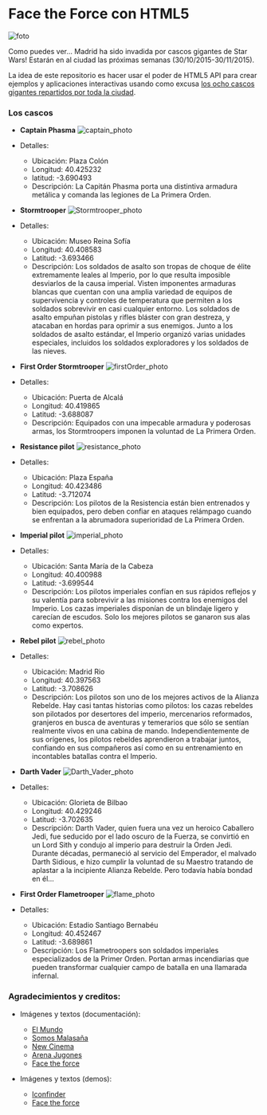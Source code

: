 # Face the Force con HTML5

![foto](http://i.blogs.es/2d5d4a/first-order-stormtrooper/2560_3000.jpg)

Como puedes ver... Madrid ha sido invadida por cascos gigantes de Star Wars! Estarán en al ciudad las próximas semanas (30/10/2015-30/11/2015).

La idea de este repositorio es hacer usar el poder de HTML5 API para crear ejemplos y aplicaciones interactivas usando como excusa [los ocho cascos gigantes repartidos por toda la ciudad](http://hipertextual.com/2015/10/cascos-de-star-wars-en-madrid).


### Los cascos 

- **Captain Phasma**
![captain_photo](http://newcinema.es/imagenes/2015/11/Expo-FAce-the-Force-star-wars-madrid-8.jpg)
- Detalles:
	- Ubicación: Plaza Colón 
	- Longitud: 40.425232 
	- latitud: -3.690493
	- Descripción: La Capitán Phasma porta una distintiva armadura metálica y comanda las legiones de La Primera Orden.

- **Stormtrooper**
![Stormtrooper_photo](http://newcinema.es/imagenes/2015/11/face-the-force-expo-madrid-star-wars-760x360.jpg)
- Detalles:
	- Ubicación: Museo Reina Sofía 
	- Longitud: 40.408583
	- Latitud: -3.693466
	- Descripción: Los soldados de asalto son tropas de choque de élite extremamente leales al Imperio, por lo que resulta imposible desviarlos de la causa imperial. Visten imponentes armaduras blancas que cuentan con una amplia variedad de equipos de supervivencia y controles de temperatura que permiten a los soldados sobrevivir en casi cualquier entorno. Los soldados de asalto empuñan pistolas y rifles bláster con gran destreza, y atacaban en hordas para oprimir a sus enemigos. Junto a los soldados de asalto estándar, el Imperio organizó varias unidades especiales, incluidos los soldados exploradores y los soldados de las nieves.


- **First Order Stormtrooper**
![firstOrder_photo](http://cdn3.areajugones.es/wp-content/uploads/2015/10/Face-the-force.jpg)
- Detalles:
	- Ubicación: Puerta de Alcalá 
	- Longitud: 40.419865
	- Latitud: -3.688087
	- Descripción: Equipados con una impecable armadura y poderosas armas, los Stormtroopers imponen la voluntad de La Primera Orden.

- **Resistance pilot**
![resistance_photo](http://newcinema.es/imagenes/2015/11/Expo-FAce-the-Force-star-wars-madrid-6-1024x683.jpg)
- Detalles:
	- Ubicación: Plaza España 
	- Longitud: 40.423486
	- Latitud: -3.712074
	- Descripción: Los pilotos de la Resistencia están bien entrenados y bien equipados, pero deben confiar en ataques relámpago cuando se enfrentan a la abrumadora superioridad de La Primera Orden.


- **Imperial pilot**
![imperial_photo](http://estaticos.elmundo.es/assets/multimedia/imagenes/2015/10/31/14463125755619_997x0.jpg)
- Detalles:
	- Ubicación: Santa María de la Cabeza 
	- Longitud: 40.400988
	- Latitud: -3.699544
	- Descripción: Los pilotos imperiales confían en sus rápidos reflejos y su valentía para sobrevivir a las misiones contra los enemigos del Imperio. Los cazas imperiales disponían de un blindaje ligero y carecían de escudos. Solo los mejores pilotos se ganaron sus alas como expertos.

- **Rebel pilot**
![rebel_photo](http://newcinema.es/imagenes/2015/11/Expo-FAce-the-Force-star-wars-madrid-5.jpg)
- Detalles:
	- Ubicación: Madrid Rio 
	- Longitud: 40.397563
	- Latitud: -3.708626
	- Descripción: Los pilotos son uno de los mejores activos de la Alianza Rebelde. Hay casi tantas historias como pilotos: los cazas rebeldes son pilotados por desertores del imperio, mercenarios reformados, granjeros en busca de aventuras y temerarios que sólo se sentían realmente vivos en una cabina de mando. Independientemente de sus orígenes, los pilotos rebeldes aprendieron a trabajar juntos, confiando en sus compañeros así como en su entrenamiento en incontables batallas contra el Imperio.

- **Darth Vader**
![Darth_Vader_photo](http://i1.wp.com/www.somosmalasana.com/wp-content/uploads/2015/11/wpid-img_20151102_123920234_hdr-e1446534271192.jpg?resize=801%2C450)
- Detalles:
	- Ubicación: Glorieta de Bilbao 
	- Longitud: 40.429246
	- Latitud: -3.702635
	- Descripción: Darth Vader, quien fuera una vez un heroico Caballero Jedi, fue seducido por el lado oscuro de la Fuerza, se convirtió en un Lord Sith y condujo al imperio para destruir la Orden Jedi. Durante décadas, permaneció al servicio del Emperador, el malvado Darth Sidious, e hizo cumplir la voluntad de su Maestro tratando de aplastar a la incipiente Alianza Rebelde. Pero todavía había bondad en él...

- **First Order Flametrooper**
![flame_photo](http://estaticos.elmundo.es/assets/multimedia/imagenes/2015/10/31/14463126297010_997x0.jpg)
- Detalles:
	- Ubicación: Estadio Santiago Bernabéu 
	- Longitud: 40.452467
	- Latitud: -3.689861
	- Descripción: Los Flametroopers son soldados imperiales especializados de la Primer Orden. Portan armas incendiarias que pueden transformar cualquier campo de batalla en una llamarada infernal.


### Agradecimientos y creditos:

- Imágenes y textos (documentación):
	- [El Mundo](http://elmundo.es)
	- [Somos Malasaña](http://www.somosmalasana.com)
	- [New Cinema](http://newcinema.es)
	- [Arena Jugones](http://cdn3.areajugones.es)
	- [Face the force](http://facetheforce.com/)

- Imágenes y textos (demos):
	
	- [Iconfinder](https://www.iconfinder.com/)
	- [Face the force](http://facetheforce.com/)
